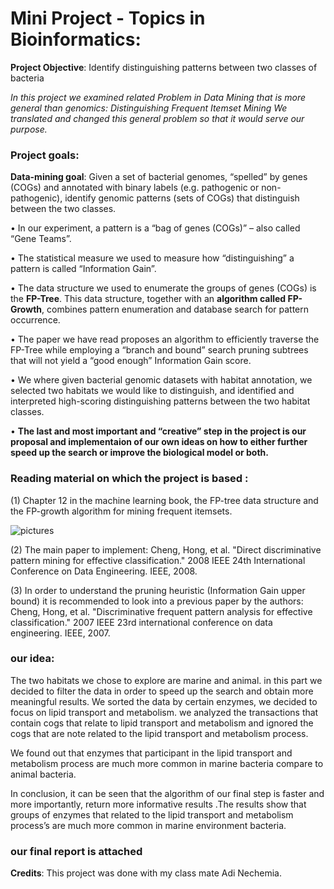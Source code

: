 # Mini Project - Topics in Bioinformatics:

**Project Objective**: Identify distinguishing patterns between two classes of bacteria

*In this project we examined related Problem in Data Mining that is more general than genomics: Distinguishing Frequent Itemset Mining
We translated and changed this general problem so that it would serve our purpose.*

### Project goals:

**Data-mining goal**: Given a set of bacterial genomes, “spelled” by genes (COGs) and annotated with binary
labels (e.g. pathogenic or non-pathogenic), identify genomic patterns (sets of COGs) that distinguish between
the two classes.

• In our experiment, a pattern is a “bag of genes (COGs)” – also called “Gene Teams”.

• The statistical measure we used to measure how “distinguishing” a pattern is called “Information
Gain”.

• The data structure we used to enumerate the groups of genes (COGs) is the **FP-Tree**. This data
structure, together with an **algorithm called FP-Growth**, combines pattern enumeration and database search
for pattern occurrence.

• The paper we have read proposes an algorithm to efficiently traverse the FP-Tree while employing a “branch
and bound” search pruning subtrees that will not yield a “good enough” Information Gain score.

• We where given bacterial genomic datasets with habitat annotation, we selected two habitats we would like to
distinguish, and identified and interpreted high-scoring distinguishing patterns between the two habitat classes.

• **The last and most important and “creative” step in the project is our proposal and implementaion of our own ideas on how
to either further speed up the search or improve the biological model or both.**


### Reading material on which the project is based :
(1) Chapter 12 in the machine learning book, the FP-tree data structure and the FP-growth
algorithm for mining frequent itemsets.

![pictures](https://images-na.ssl-images-amazon.com/images/I/41VTWhdpIlL._SX397_BO1,204,203,200_.jpg)

(2) The main paper to implement:
Cheng, Hong, et al. "Direct discriminative pattern mining for effective classification." 2008
IEEE 24th International Conference on Data Engineering. IEEE, 2008.

(3) In order to understand the pruning heuristic (Information Gain upper bound) it is
recommended to look into a previous paper by the authors:
Cheng, Hong, et al. "Discriminative frequent pattern analysis for effective classification." 2007
IEEE 23rd international conference on data engineering. IEEE, 2007.

### our idea:
The two habitats we chose to explore are marine and animal.
in this part we decided to filter the data in order to speed up the search and obtain more meaningful results. 
We sorted the data by certain enzymes, we decided to focus on lipid transport and metabolism. we analyzed the transactions that contain cogs that relate to lipid transport and metabolism and ignored the cogs that are note related to the lipid transport and metabolism process. 

We found out that enzymes that participant in the lipid transport and metabolism process are much more common in marine bacteria compare to animal bacteria.  

In conclusion, it can be seen that the algorithm of our final step is faster and more importantly, return more informative results .The results show that groups of enzymes that related to the lipid transport and metabolism process’s are much more common in marine environment bacteria. 

### our final report is attached 

**Credits**:
This project was done with my class mate Adi Nechemia.




